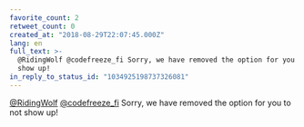 ```yaml
---
favorite_count: 2
retweet_count: 0
created_at: "2018-08-29T22:07:45.000Z"
lang: en
full_text: >-
  @RidingWolf @codefreeze_fi Sorry, we have removed the option for you to not
  show up!
in_reply_to_status_id: "1034925198737326081"
---
```


[@RidingWolf](https://twitter.com/RidingWolf)
[@codefreeze_fi](https://twitter.com/codefreeze_fi) Sorry, we have removed the
option for you to not show up!
